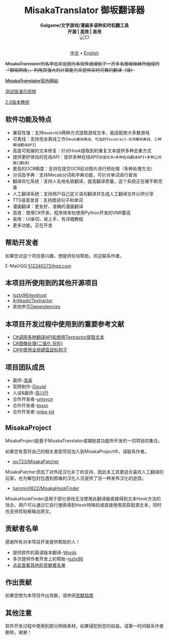 <h1 align="center">
  MisakaTranslator 御坂翻译器
  <br>
</h1>

<p align="center">
  <b>Galgame/文字游戏/漫画多语种实时机翻工具</b>
  <br>
  <b>开源 | 高效 | 易用</b>
  <br>
  <img src="https://github.com/hanmin0822/MisakaTranslator/workflows/CI/badge.svg" alt="CI">
  <br>
  <br>
</p>

<p align="center">
  <a href="/README.md">中文</a> •
  <a href="/README_EN.md">English</a>
</p>

~~MisakaTranslator的名字由来是因为本软件连接到了一万多名御坂妹妹所组成的『御坂网络』，利用其强大的计算能力来提供实时可靠的翻译（误）~~

<del>[MisakaTranslator官方网站](https://misaka.galeden.cn/)</del>

[测试版演示视频](https://www.bilibili.com/video/av94082641)

[2.0版本教程](https://www.bilibili.com/video/BV1Qt4y11713)

## 软件功能及特点

* 兼容性强：支持`Hook+OCR`两种方式提取游戏文本，能适配绝大多数游戏
* 可离线：支持完全离线工作(`Hook模块离线、可选的Tesseract-OCR模块离线、三种离线翻译API`)
* 高度可拓展的文本修复：针对Hook提取到的重复文本提供多种去重方式
* 提供更好体验的在线API：提供多种在线API(`百度OCR+多种在线翻译API+多种公共接口翻译`)
* 更高的OCR精度：支持在提交OCR前对图片进行预处理（多种处理方法）
* 分词及字典：支持Mecab分词和字典功能，可针对单词进行查询
* 翻译优化系统：支持人名地名欲翻译，提高翻译质量，这个系统正在被不断完善
* 人工翻译系统：支持用户自己定义语句翻译并生成人工翻译文件以供分享
* TTS语音发音：支持朗读句子和单词
* 漫画翻译：更友好、准确的漫画翻译
* 高效：使用C#开发，程序效率较使用Python开发的VNR要高
* 易用：UI亲切，易上手，有详细教程
* 更多功能，正在开发

## 帮助开发者

如果您对这个项目感兴趣，想提供任何帮助，欢迎联系作者。

E-Mail/QQ:512240272@qq.com

## 本项目所使用到的其他开源项目

* [lgztx96/texthost](https://github.com/lgztx96/texthost)
* [Artikash/Textractor](https://github.com/Artikash/Textractor)
* 其他参见[Dependencies](https://github.com/hanmin0822/MisakaTranslator/network/dependencies)

## 本项目开发过程中使用到的重要参考文献

* [C#调用多种翻译API和使用Textractor提取文本](https://www.lgztx.com/) 
* [C#图像处理(二值化,灰阶)](https://blog.csdn.net/chaoguodong/article/details/7877312)
* [C#中使用全局键盘鼠标钩子](https://www.cnblogs.com/CJSTONE/p/4961865.html)

## 项目团队成员

* 画师-[洛奚](https://www.pixiv.net/users/13495987)
* 官网制作-[Disviel](https://github.com/Disviel)
* 人设&画师-[百川行](https://www.pixiv.net/users/17591894)
* 合作开发者-[unlsycn](https://github.com/HumphreyDotSln) 
* 合作开发者-[tpxxn](https://github.com/tpxxn)
* 合作开发者-[imba-tjd](https://github.com/imba-tjd)

## MisakaProject

MisakaProject是基于MisakaTranslator或辅助其功能所开发的一切项目的集合。

如果您有意将自己的相关类型项目加入到MisakaProject中，请联系作者。

* [jsc723/MisakaPatcher](https://github.com/jsc723/MisakaPatcher)

MisakaPatcher添加了对外挂汉化补丁的支持，因此本工具更适合喜欢人工翻译的玩家，也为解包封包遇到困难的汉化人员提供了另一种发布汉化的途径。

* [hanmin0822/MisakaHookFinder](https://github.com/hanmin0822/MisakaHookFinder)

MisakaHookFinder适用于部分游戏无法使用此翻译器直接得到文本Hook方法的场合，用户可以通过它自行搜索得到Hook特殊码或直接使用其获取源文本，同时也支持剪贴板输出原文。

## 贡献者名单

感谢所有对本项目开发提供帮助的人！

* 提供软件的英语版本翻译-[Words](https://github.com/CPCer)
* 多次提供作者开发上的帮助-[lgztx96](https://github.com/lgztx96)
* [点此查看其他的贡献者名单](https://github.com/hanmin0822/MisakaTranslator/blob/master/THANKLIST.MD)

## 作出贡献

如果您想为本项目作出贡献，请参阅[贡献指南](https://github.com/hanmin0822/MisakaTranslator/blob/master/CONTRIBUTING.md)

## 其他注意

软件开发过程中使用到部分网络素材，如果侵犯到您的权益，请第一时间联系作者删除，谢谢！
